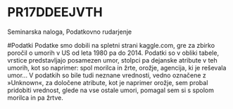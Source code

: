 # PR17DDEEJVTH
Seminarska naloga, Podatkovno rudarjenje

#Podatki
Podatke smo dobili na spletni strani kaggle.com, gre za zbirko poročil o umorih v US od leta 1980 pa do 2014.
Podatki so v obliki tabele, vrstice predstavljajo posamezen umor, stolpci pa dejanske atribute v teh umorih, kot so naprimer: spol morilca in žrte, orožje, agencija, ki je reševala umor...
V podatkih so bile tudi neznane vrednosti, vedno označene z »Unknown«, za določene atribute, kot je naprimer orožje, sem probal pridobiti vrednost, glede na vse ostale umori, pomagal sem si s spolom morilca in pa žrtve.


